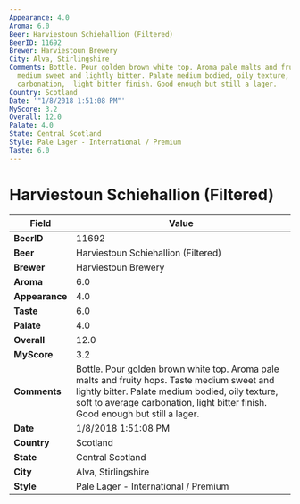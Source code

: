 ```yaml
---
Appearance: 4.0
Aroma: 6.0
Beer: Harviestoun Schiehallion (Filtered)
BeerID: 11692
Brewer: Harviestoun Brewery
City: Alva, Stirlingshire
Comments: Bottle. Pour golden brown white top. Aroma pale malts and fruity hops. Taste
  medium sweet and lightly bitter. Palate medium bodied, oily texture, soft to average
  carbonation,  light bitter finish. Good enough but still a lager.
Country: Scotland
Date: '"1/8/2018 1:51:08 PM"'
MyScore: 3.2
Overall: 12.0
Palate: 4.0
State: Central Scotland
Style: Pale Lager - International / Premium
Taste: 6.0
---
```


# Harviestoun Schiehallion (Filtered)

| Field         | Value |
|---------------|-------|
| **BeerID** | 11692 |
| **Beer** | Harviestoun Schiehallion (Filtered) |
| **Brewer** | Harviestoun Brewery |
| **Aroma** | 6.0 |
| **Appearance** | 4.0 |
| **Taste** | 6.0 |
| **Palate** | 4.0 |
| **Overall** | 12.0 |
| **MyScore** | 3.2 |
| **Comments** | Bottle. Pour golden brown white top. Aroma pale malts and fruity hops. Taste medium sweet and lightly bitter. Palate medium bodied, oily texture, soft to average carbonation,  light bitter finish. Good enough but still a lager. |
| **Date** | 1/8/2018 1:51:08 PM |
| **Country** | Scotland |
| **State** | Central Scotland |
| **City** | Alva, Stirlingshire |
| **Style** | Pale Lager - International / Premium |
